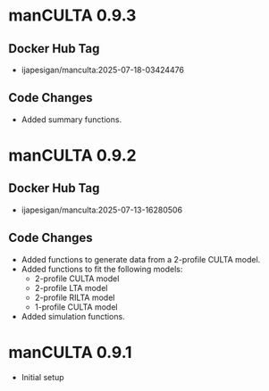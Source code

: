 # manCULTA 0.9.3

## Docker Hub Tag

* ijapesigan/manculta:2025-07-18-03424476

## Code Changes

* Added summary functions.

# manCULTA 0.9.2

## Docker Hub Tag

* ijapesigan/manculta:2025-07-13-16280506

## Code Changes

* Added functions to generate data from a 2-profile CULTA model.
* Added functions to fit the following models:
  - 2-profile CULTA model
  - 2-profile LTA model
  - 2-profile RILTA model
  - 1-profile CULTA model
* Added simulation functions.

# manCULTA 0.9.1

* Initial setup
